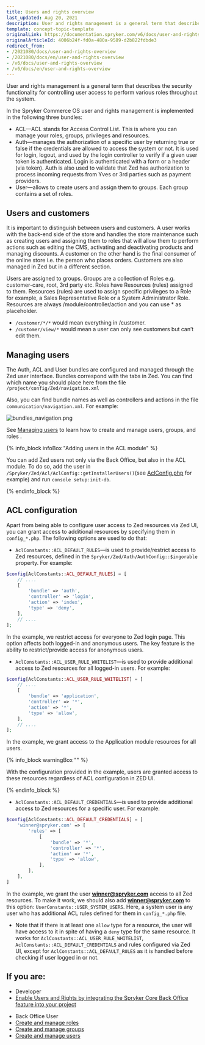 ```yaml
---
title: Users and rights overview
last_updated: Aug 20, 2021
description: User and rights management is a general term that describes the security functionality for controlling user access to perform various roles throughout the system
template: concept-topic-template
originalLink: https://documentation.spryker.com/v6/docs/user-and-rights-overview
originalArticleId: 4006b24f-fd0a-480a-9589-d2b822fdbde3
redirect_from:
- /2021080/docs/user-and-rights-overview
- /2021080/docs/en/user-and-rights-overview
- /v6/docs/user-and-rights-overview
- /v6/docs/en/user-and-rights-overview
---
```


User and rights management is a general term that describes the security functionality for controlling user access to perform various roles throughout the system.

In the Spryker Commerce OS user and rights management is implemented in the following three bundles:

* ACL—ACL stands for Access Control List. This is where you can manage your roles, groups, privileges and resources.
* Auth—manages the authorization of a specific user by returning true or false if the credentials are allowed to access the system or not. It is used for login, logout, and used by the login controller to verify if a given user token is authenticated. Login is authenticated with a form or a header (via token). Auth is also used to validate that Zed has authorization to process incoming requests from Yves or 3rd parties such as payment providers.
* User—allows to create users and assign them to groups. Each group contains a set of roles.

## Users and customers

It is important to distinguish between users and customers. A user works with the back-end side of the store and handles the store maintenance such as creating users and assigning them to roles that will allow them to perform actions such as editing the CMS, activating and deactivating products and managing discounts. A customer on the other hand is the final consumer of the online store i.e. the person who places orders. Customers are also managed in Zed but in a different section.

Users are assigned to groups. Groups are a collection of Roles e.g. customer-care, root, 3rd party etc. Roles have Resources (rules) assigned to them. Resources (rules) are used to assign specific privileges to a Role for example, a Sales Representative Role or a System Administrator Role. Resources are always /module/controller/action and you can use * as placeholder.

* `/customer/*/*` would mean everything in /customer.
* `/customer/view/*` would mean a user can only see customers but can’t edit them.

## Managing users

The Auth, ACL and User bundles are configured and managed through the Zed user interface. Bundles correspond with the tabs in Zed. You can find which name you should place here from the file `/project/config/Zed/navigation.xml`

Also, you can find bundle names as well as controllers and actions in the file `communication/navigation.xml`. For example:

![bundles_navigation.png](https://cdn.document360.io/9fafa0d5-d76f-40c5-8b02-ab9515d3e879/Images/Documentation/bundles_navigation.png)

See [Managing users](https://documentation.spryker.com/docs/managing-users) to learn how to create and manage users, groups, and roles .

<a name="add-acl"></a>

{% info_block infoBox "Adding users in the ACL module" %}

You can add Zed users not only via the Back Office, but also in the ACL module. To do so, add the user in `/Spryker/Zed/Acl/AclConfig::getInstallerUsers()`(see [AclConfig.php](https://github.com/spryker/acl/blob/d3193c9259ed2f2b6815f3b2c9f52f4e4e250bbe/src/Spryker/Zed/Acl/AclConfig.php) for example) and run `console setup:init-db`.

{% endinfo_block %}

## ACL configuration

Apart from being able to configure user access to Zed resources via Zed UI, you can grant access to additional resources by specifying them in `config_*.php`. The following options are used to do that:

* `AclConstants::ACL_DEFAULT_RULES`—is used to provide/restrict access to Zed resources, defined in the `Spryker/Zed/Auth/AuthConfig::$ingorable` property. For example:

```php
$config[AclConstants::ACL_DEFAULT_RULES] = [
    // ....
    [
        'bundle' => 'auth',
        'controller' => 'login',
        'action' => 'index',
        'type' => 'deny',
    ],
    // ....
];
```

In the example, we restrict access for everyone to Zed login page. This option affects both logged-in and anonymous users. The key feature is the ability to restrict/provide access for anonymous users.

* `AclConstants::ACL_USER_RULE_WHITELIST`—is used to provide additional access to Zed resources for all logged-in users. For example:

```php
$config[AclConstants::ACL_USER_RULE_WHITELIST] = [
    // ....
    [
        'bundle' => 'application',
        'controller' => '*',
        'action' => '*',
        'type' => 'allow',
    ],
    // ....
];
```
In the example, we grant access to the Application module resources for all users.

{% info_block warningBox "" %}

With the configuration provided in the example, users are granted access to these resources regardless of ACL configuration in ZED UI.

{% endinfo_block %}



* `AclConstants::ACL_DEFAULT_CREDENTIALS`—is used to provide additional access to Zed resources for a specific user. For example:

```php
$config[AclConstants::ACL_DEFAULT_CREDENTIALS] = [
    'winner@spryker.com' => [
        'rules' => [
            [
                'bundle' => '*',
                'controller' => '*',
                'action' => '*',
                'type' => 'allow',
            ],
        ],
    ],
]
```

In the example, we grant the user **winner@spryker.com** access to all Zed resources. To make it work, we should also add **winner@spryker.com** to this option: `UserConstants::USER_SYSTEM_USERS`. Here, a system user is any user who has additional ACL rules defined for them in `config_*.php` file.

* Note that if there is at least one `allow` type for a resource, the user will have access to it in spite of having a `deny` type for the same resource. It works for `AclConstants::ACL_USER_RULE_WHITELIST`, `AclConstants::ACL_DEFAULT_CREDENTIALS` and rules configured via Zed UI, except for `AclConstants::ACL_DEFAULT_RULES` as it is handled before checking if user logged in or not.



## If you are:

<div class="mr-container">
    <div class="mr-list-container">
        <!-- col1 -->
        <div class="mr-col">
            <ul class="mr-list mr-list-green">
                <li class="mr-title">Developer</li>
                <li><a href="https://documentation.spryker.com/docs/spryker-core-back-office-feature-integration" class="mr-link">Enable Users and Rights by integrating the Spryker Core Back Office feature into your project</a></li></ul>
        </div>
  <!-- col2 -->
        <div class="mr-col">
            <ul class="mr-list mr-list-blue">
                <li class="mr-title"> Back Office User</li>
                <li><a href="https://documentation.spryker.com/docs/managing-roles" class="mr-link">Create and manage roles</a></li>
                <li><a href="https://documentation.spryker.com/docs/managing-groups" class="mr-link">Create and manage groups</a></li>
                <li><a href="https://documentation.spryker.com/docs/managing-users" class="mr-link">Create and manage users</a></li>
            </ul>
        </div>
 </div>
</div>
